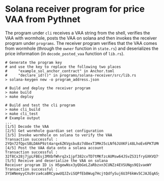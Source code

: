 # Solana receiver program for price VAA from Pythnet

The program under `cli` receives a VAA string from the shell, verifies the VAA with wormhole, posts the VAA on solana and then invokes the receiver program under `programs`.
The receiver program verifies that the VAA comes from wormhole (through the `owner` function in `state.rs`) and deserializes the price information (in `decode_posted_vaa` function of `lib.rs`).

```shell
# Generate the program key
# and use the key to replace the following two places
#     "example_sol_anchor_contract" in Anchor.toml
#     "declare_id!()" in programs/solana-receiver/src/lib.rs
> solana-keygen new -o program_address.json

# Build and deploy the receiver program
> make build
> make deploy

# Build and test the cli program
> make cli_build
> make cli_test
# Example output
...
[1/5] Decode the VAA
[2/5] Get wormhole guardian set configuration
[3/5] Invoke wormhole on solana to verify the VAA
Transaction successful : 2YQn72fQpcSBLDAkP9zt4arqx6ZKVgsbu8z7d8exT3MHJ5cLNf6JUXKFi48LhoEv6PKTUMmWBCwNe8PmYgm3pnxC
[4/5] Post the VAA data onto a solana account
Transaction successful : 32f8Cx28j7jpLFBEsj3MXbfWhrq2x1jpf382cvTD7tMKfzcAUMsw64JSvZS31fryGXKVQ7f8qMmdqTCNC8sxeY9Y
[5/5] Receive and deserialize the VAA on solana
Receiver program ID is H5gewNsx3yQbGeLZaRbzxn3CUNZz4EVSUNgs9Q1vaeWY
Transaction successful : 3YSWNemyyCXu9rza4caBRCyawUQJZviSQPfEb8Wug7HcjtQdfySuj6U3F6kWv5CJAJEqASyv9j6Z1iVpA36pyWAa
```
